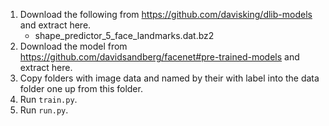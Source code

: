 1. Download the following from https://github.com/davisking/dlib-models and extract here.
    - shape_predictor_5_face_landmarks.dat.bz2
2. Download the model from https://github.com/davidsandberg/facenet#pre-trained-models and extract here.
3. Copy folders with image data and named by their with label into the data folder one up from this folder.
4. Run `train.py`.
5. Run `run.py`.